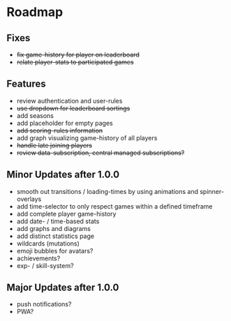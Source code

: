 # Roadmap

## Fixes
- ~~fix game-history for player on leaderboard~~
- ~~relate player-stats to participated games~~

## Features
- review authentication and user-rules
- ~~use dropdown for leaderboard sortings~~
- add seasons
- add placeholder for empty pages
- ~~add scoring-rules information~~
- add graph visualizing game-history of all players 
- ~~handle late joining players~~
- ~~review data-subscription, central managed subscriptions?~~

## Minor Updates after 1.0.0
- smooth out transitions / loading-times by using animations and spinner-overlays
- add time-selector to only respect games within a defined timeframe
- add complete player game-history
- add date- / time-based stats
- add graphs and diagrams
- add distinct statistics page
- wildcards (mutations)
- emoji bubbles for avatars?
- achievements?
- exp- / skill-system?

## Major Updates after 1.0.0
- push notifications?
- PWA?
